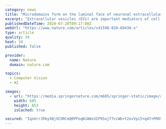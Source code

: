 ```yaml
---
category: news
title: "Microdomains form on the luminal face of neuronal extracellular vesicle membranes"
excerpt: "Extracellular vesicles (EVs) are important mediators of cell-to-cell communication and have been implicated in several pathologies including those of the central nervous system. They are released by all cell types,"
publishedDateTime: 2020-07-20T09:17:00Z
webUrl: "https://www.nature.com/articles/s41598-020-68436-x"
type: article
quality: 34
heat: 34
published: false

provider:
  name: Nature
  domain: nature.com

topics:
  - Computer Vision
  - AI

images:
  - url: "https://media.springernature.com/m685/springer-static/image/art%3A10.1038%2Fs41598-020-68436-x/MediaObjects/41598_2020_68436_Fig1_HTML.png"
    width: 685
    height: 653
    isCached: true

secured: "IqnUrrJRkyXBjXCORCmQ0PPoqNJAWsUIP9Sojf7viWb+t2ovVpi5+q4T+PRRSI+46GgKaolUxfOLY506IdSbDHFaMxaxj4ZUM2EY0WdFAu2oCNyvwSpHWPPA5IBEhOfkNVOty6P0C7P0+71do5T8RwJ5hZHZIbvGn6qIwAU+El1ZAlisyUQBEmsPjFrv1DAIJGbRNhCzFTfuNCHA0mvRajqTb5xQwLKS5HpPIewrFuImWWxx47hnGeIiKkucG95J3Iy6IJBZRfZk75KK9h6uksSD/oE9t4KrNZvHTBre38ctSX21Uturd5fy+d+yxW31eTTQmNgDTZOIwpHHA2PrGA==;wFd5ETSEwifcYy47FZBlNg=="
---
```


